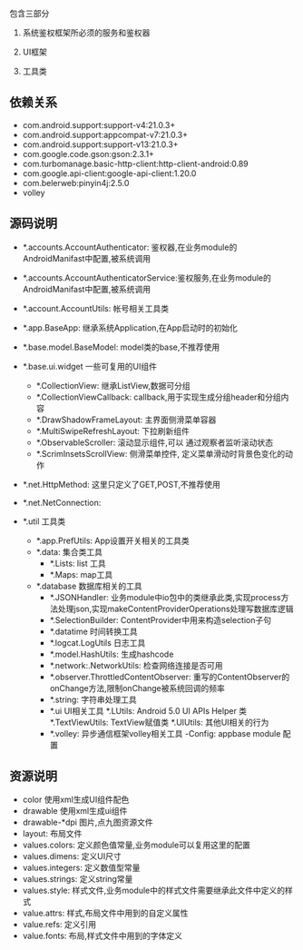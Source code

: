 包含三部分

1. 系统鉴权框架所必须的服务和鉴权器  

2. UI框架

3. 工具类

## 依赖关系

- com.android.support:support-v4:21.0.3+
- com.android.support:appcompat-v7:21.0.3+
- com.android.support:support-v13:21.0.3+
- com.google.code.gson:gson:2.3.1+
- com.turbomanage.basic-http-client:http-client-android:0.89
- com.google.api-client:google-api-client:1.20.0
- com.belerweb:pinyin4j:2.5.0
- volley

## 源码说明

- *.accounts.AccountAuthenticator: 鉴权器,在业务module的AndroidManifast中配置,被系统调用
- *.accounts.AccountAuthenticatorService:鉴权服务,在业务module的AndroidManifast中配置,被系统调用
- *.account.AccountUtils: 帐号相关工具类
- *.app.BaseApp: 继承系统Application,在App启动时的初始化
- *.base.model.BaseModel: model类的base,不推荐使用
- *.base.ui.widget 一些可复用的UI组件
    - *.CollectionView: 继承ListView,数据可分组
    - *.CollectionViewCallback: callback,用于实现生成分组header和分组内容
    - *.DrawShadowFrameLayout: 主界面侧滑菜单容器
    - *.MultiSwipeRefreshLayout: 下拉刷新组件
    - *.ObservableScroller: 滚动显示组件,可以 通过观察者监听滚动状态
    - *.ScrimInsetsScrollView: 侧滑菜单控件, 定义菜单滑动时背景色变化的动作
    
- *.net.HttpMethod: 这里只定义了GET,POST,不推荐使用
- *.net.NetConnection: 

- *.util 工具类
    - *.app.PrefUtils: App设置开关相关的工具类
    - *.data: 集合类工具
        - *.Lists: list 工具
        - *.Maps: map工具
    - *.database 数据库相关的工具
        - *.JSONHandler: 业务module中io包中的类继承此类,实现process方法处理json,实现makeContentProviderOperations处理写数据库逻辑
        - *.SelectionBuilder: ContentProvider中用来构造selection子句
        - *.datatime 时间转换工具
        - *.logcat.LogUtils 日志工具
        - *.model.HashUtils: 生成hashcode
        - *.network:.NetworkUtils: 检查网络连接是否可用
        - *.observer.ThrottledContentObserver: 重写的ContentObserver的onChange方法,限制onChange被系统回调的频率
        - *.string: 字符串处理工具
        - *.ui UI相关工具
            *.LUtils: Android 5.0 UI APIs Helper 类
            *.TextViewUtils: TextView赋值类
            *.UIUtils: 其他UI相关的行为
        - *.volley: 异步通信框架volley相关工具
-Config: appbase module 配置
    
## 资源说明
- color 使用xml生成UI组件配色
- drawable  使用xml生成ui组件
- drawable-*dpi 图片,点九图资源文件
- layout: 布局文件
- values.colors: 定义颜色值常量,业务module可以复用这里的配置
- values.dimens: 定义UI尺寸
- values.integers: 定义数值型常量
- values.strings: 定义string常量
- values.style: 样式文件,业务module中的样式文件需要继承此文件中定义的样式
- value.attrs: 样式,布局文件中用到的自定义属性
- value.refs: 定义引用
- value.fonts: 布局,样式文件中用到的字体定义